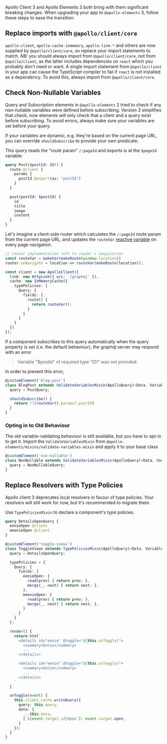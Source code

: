 Apollo Client 3 and Apollo Elements 3 both bring with them significant breaking changes. When upgrading your app to `@apollo-elements` 3, follow these steps to ease the transition:

## Replace imports with `@apollo/client/core`
`apollo-client`, `apollo-cache-inmemory`, `apollo-link-*` and others are now supplied by `@apollo/client/core`, so replace your import statements to match.
*NB:* you should always import from `@apollo/client/core`, not from `@apollo/client`, as the latter includes dependencies on `react` which you probably don't need or want. A single import statement from `@apollo/client` in your app can cause the TypeScript compiler to fail if `react` is not installed as a dependency. To avoid this, always import from `@apollo/client/core`.

## Check Non-Nullable Variables
Query and Subscription elements in `@apollo-elements` 2 tried to check if any non-nullable variables were defined before subscribing. Version 3 simplifies that check, now elements will only check that a client and a query exist before subscribing. To avoid errors, always make sure your variables are set before your query.

If your variables are dynamic, e.g. they're based on the current page URL, you can override `shouldSubscribe` to provide your own predicate:

This query reads the "route param" `/:pageId` and exports is at the `$pageId` variable:

```graphql
query Post($postId: ID!) {
  route @client {
    params {
      postId @export(as: "postId")
    }
  }

  post(postId: $postId) {
    id
    title
    image
    content
  }
}
```

Let's imagine a client-side router which calculates the `/:pageId` route param from the current page URL, and updates the `routeVar` [reactive variable](https://www.apollographql.com/docs/react/local-state/reactive-variables/) on every page navigation.

```ts
// router implementation left to reader's imagination
const routeVar = makeVar(makeRoute(window.location))
router.onNavigate = location => routeVar(makeRoute(location));

const client = new ApolloClient({
  link: new HttpLink({ uri: '/graphql' }),
  cache: new InMemoryCache({
    typePolicies: {
      Query: {
        fields: {
          route() {
            return routeVar();
          }
        }
      }
    }
  })
});
```
If a component subscribes to this query automatically when the query property is set (i.e. the default behaviour), the graphql server may respond with an error

> Variable ”$postId“ of required type ”ID!“ was not provided.

In order to prevent this error,
```ts
@customElement('blog-post')
class BlogPost extends ValidateVariablesMixin(ApolloQuery)<Data, Variables> {
  query = PostQuery;

  shouldSubscribe() {
    return !!(routeVar().params?.postId)
  }
}
```

### Opting in to Old Behaviour
The old variable-validating behaviour is still available, but you have to opt-in to get it. Import the `ValidateVariablesMixin` from `@apollo-elements/mixins/validate-variables-mixin` and apply it to your base class

```ts
@customElement('non-nullable')
class NonNullable extends ValidateVariablesMixin(ApolloQuery)<Data, Variables> {
  query = NonNullableQuery;
}
```

## Replace Resolvers with Type Policies
Apollo client 3 deprecates local resolvers in favour of type policies. Your resolvers will still work for now, but it's recommended to migrate them.

Use `TypePoliciesMixin` to declare a component's type policies.

```graphql
query DetailsOpenQuery {
  eenieOpen @client
  meenieOpen @client
}
```

```ts
@customElement('toggle-views')
class ToggleViews extends TypePoliciesMixin(ApolloQuery)<Data, Variables> {
  query = DetailsOpenQuery;

  typePolicies = {
    Query: {
      fields: {
        eenieOpen: {
          read(prev) { return prev; },
          merge(_, next) { return next; },
        },
        meenieOpen: {
          read(prev) { return prev; },
          merge(_, next) { return next; },
        }
      }
    }
  };

  render() {
    return html`
      <details id="eenie" @toggle="${this.onToggle}">
        <summary>Eenie</summary>
        ...
      </details>

      <details id="eenie" @toggle="${this.onToggle}">
        <summary>Eenie</summary>
        ...
      </details>
    `
  }

  onToggle(event) {
    this.client.cache.writeQuery({
      query: this.query,
      data: {
        ...this.data,
        [`${event.target.id}Open`]: event.target.open,
      }
    });
  }
}
```
